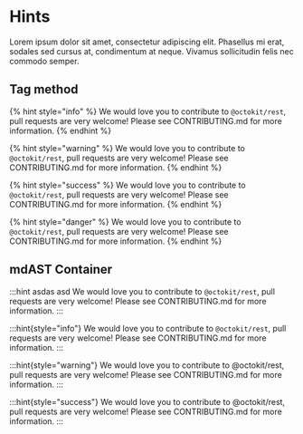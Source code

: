 # Hints

Lorem ipsum dolor sit amet, consectetur adipiscing elit. Phasellus mi erat, sodales sed cursus at, condimentum at neque. Vivamus sollicitudin felis nec commodo semper. 

## Tag method

{% hint style="info" %}
We would love you to contribute to `@octokit/rest`, pull requests are very welcome! Please see CONTRIBUTING.md for more information.
{% endhint %}

{% hint style="warning" %}
We would love you to contribute to `@octokit/rest`, pull requests are very welcome! Please see CONTRIBUTING.md for more information.
{% endhint %}

{% hint style="success" %}
We would love you to contribute to `@octokit/rest`, pull requests are very welcome! Please see CONTRIBUTING.md for more information.
{% endhint %}

{% hint style="danger" %}
We would love you to contribute to `@octokit/rest`, pull requests are very welcome! Please see CONTRIBUTING.md for more information.
{% endhint %}

## mdAST Container

:::hint
asdas asd We would love you to contribute to `@octokit/rest`, pull requests are very welcome! Please see CONTRIBUTING.md for more information.
:::

:::hint{style="info"}
We would love you to contribute to `@octokit/rest`, pull requests are very welcome! Please see CONTRIBUTING.md for more information.
:::

:::hint{style="warning"}
We would love you to contribute to @octokit/rest, pull requests are very welcome! Please see CONTRIBUTING.md for more information.
:::

:::hint{style="success"}
We would love you to contribute to @octokit/rest, pull requests are very welcome! Please see CONTRIBUTING.md for more information.
:::

